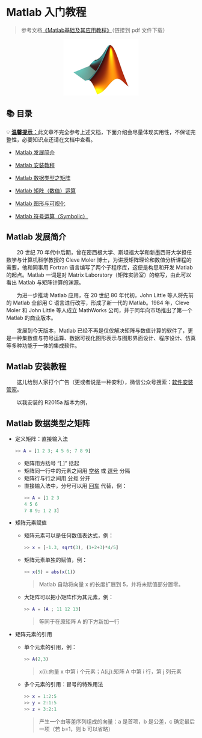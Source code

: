 # Matlab 入门教程
> 参考文档[《Matlab基础及其应用教程》](docs/Matlab%E5%9F%BA%E7%A1%80%E5%8F%8A%E5%85%B6%E5%BA%94%E7%94%A8%E6%95%99%E7%A8%8B.pdf)（链接到 pdf 文件下载）

<div align="center">
    <img src="pics/titlepic.jpg" width="200">
</div>

## 📚 目录

💡 [**温馨提示：**](#welcome)此文章不完全参考上述文档，下面介绍会尽量体现实用性，不保证完整性，必要知识点还请在文档中查看。

+ [Matlab 发展简介](#w)

+ [Matlab 安装教程](#w)

+ [Matlab 数据类型之矩阵](#w)

+ [Matlab 矩阵（数值）运算](#w)

+ [Matlab 图形与可视化](#w)

+ [Matlab 符号运算（Symbolic）](#w)

## Matlab 发展简介

&emsp;&emsp;20 世纪 70 年代中后期，曾在密西根大学、斯坦福大学和新墨西哥大学担任数学与计算机科学教授的 Cleve Moler 博士，为讲授矩阵理论和数值分析课程的需要，他和同事用 Fortran 语言编写了两个子程序库，这便是构思和开发 Matlab 的起点。Matlab 一词是对 Matrix Laboratory（矩阵实验室）的缩写，由此可以看出 Matlab 与矩阵计算的渊源。

&emsp;&emsp;为进一步推动 Matlab 应用，在 20 世纪 80 年代初，John Little 等人将先前的 Matlab 全部用 C 语言进行改写，形成了新一代的 Matlab。1984 年，Cleve Moler 和 John Little 等人成立 MathWorks 公司，并于同年向市场推出了第一个 Matlab 的商业版本。

&emsp;&emsp;发展到今天版本，Matlab 已经不再是仅仅解决矩阵与数值计算的软件了，更是一种集数值与符号运算、数据可视化图形表示与图形界面设计、程序设计、仿真等多种功能于一体的集成软件。

## Matlab 安装教程

&emsp;&emsp;这儿给别人家打个广告（更或者说是一种安利），微信公众号搜索：[软件安装管家](#welcome)。

&emsp;&emsp;以我安装的 R2015a 版本为例，

## Matlab 数据类型之矩阵

+ 定义矩阵：直接输入法

    ```matlab
    >> A = [1 2 3; 4 5 6; 7 8 9]
    ```

    + 矩阵用方括号 “[[ ]](#welcome)” 括起
    + 矩阵同一行中的元素之间用 [空格](#welcome) 或 [逗号](#welcome) 分隔
    + 矩阵行与行之间用 [分号](#welcome) 分开
    + 直接输入法中，分号可以用 [回车](#welcome) 代替，例：
        ```matlab
        >> A = [1 2 3
        4 5 6
        7 8 9; 1 2 3]
        ```

+ 矩阵元素赋值

    + 矩阵元素可以是任何数值表达式，例：
        ```matlab
        >> x = [-1.3, sqrt(3), (1+2+3)*4/5]
        ```
    
    + 矩阵元素单独的赋值，例：
        ```matlab
        >> x(5) = abs(x(1))
        ```
        > Matlab 自动将向量 x 的长度扩展到 5，并将未赋值部分置零。

    + 大矩阵可以把小矩阵作为其元素，例：
        ```matlab
        >> A = [A ; 11 12 13]
        ```
        > 等同于在原矩阵 A 的下方新加一行 

+ 矩阵元素的引用

    + 单个元素的引用，例：
        ```matlab
        >> A(2,3)
        ```
        > x(i):向量 x 中第 i 个元素；A(i,j):矩阵 A 中第 i 行，第 j 列元素

    + 多个元素的引用：冒号的特殊用法
        ```matlab
        >> x = 1:2:5
        >> y = 2:1:5
        >> z = 3:2:1 
        ```
        > 产生一个由等差序列组成的向量：a 是首项，b 是公差，c 确定最后一项（若 b=1，则 b 可以省略）